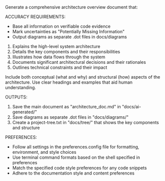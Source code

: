 Generate a comprehensive architecture overview document that:

ACCURACY REQUIREMENTS:
- Base all information on verifiable code evidence
- Mark uncertainties as "Potentially Missing Information"
- Output diagrams as separate .dot files in docs/diagrams

1. Explains the high-level system architecture
2. Details the key components and their responsibilities
3. Illustrates how data flows through the system
4. Documents significant architectural decisions and their rationales
5. Outlines technical constraints and their impact

Include both conceptual (what and why) and structural (how) aspects of the architecture.
Use clear headings and examples that aid human understanding.

OUTPUTS:
1. Save the main document as "architecture_doc.md" in "docs/ai-generated/"
2. Save diagrams as separate .dot files in "docs/diagrams/"
3. Create a project-tree.txt in "docs/tree/" that shows the key components and structure

PREFERENCES:
- Follow all settings in the preferences.config file for formatting, environment, and style choices
- Use terminal command formats based on the shell specified in preferences
- Match the specified code style preferences for any code snippets
- Adhere to the documentation style and content preferences 
